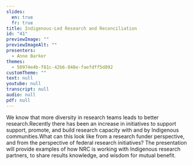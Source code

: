 ```yaml
---
slides:
  en: true
  fr: true
title: Indigenous-Led Research and Reconciliation
id: "41"
previewImage: ""
previewImageAlt: ""
presenters:
  - Anne Barker
themes:
  - 50974e4b-f81c-42b6-848e-faefdff5d892
customTheme: ""
text: null
youtube: null
transcript: null
audio: null
pdf: null
---
```

We know that more diversity in research teams leads to better research.Recently there has been an increase in initiatives to support support, promote, and build research capacity with and by Indigenous communities.What can this look like from a research funder perspective, and from the perspective of federal research initiatives? The presentation will provide examples of how NRC is working with Indigenous research partners, to share results knowledge, and wisdom for mutual benefit.
